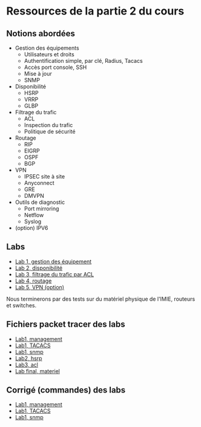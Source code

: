 # Ressources de la partie 2 du cours

## Notions abordées

- Gestion des équipements
  - Utilisateurs et droits
  - Authentification simple, par clé, Radius, Tacacs
  - Accès port console, SSH
  - Mise à jour
  - SNMP
- Disponibilité
  - HSRP
  - VRRP
  - GLBP
- Filtrage du trafic
  - ACL
  - Inspection du trafic
  - Politique de sécurité
- Routage
  - RIP
  - EIGRP
  - OSPF
  - BGP
- VPN
  - IPSEC site à site
  - Anyconnect
  - GRE
  - DMVPN
- Outils de diagnostic
  - Port mirroring
  - Netflow
  - Syslog
- (option) IPV6

## Labs

- [Lab 1, gestion des équipement](lab1management.md)
- [Lab 2, disponibilité](lab2disponibilite.md)
- [Lab 3, filtrage du trafic par ACL](lab3acl.md)
- [Lab 4, routage](lab4routage.md)
- [Lab 5, VPN (option)](lab5vpn.md)

Nous terminerons par des tests sur du matériel physique de l'IMIE, routeurs et switches.

## Fichiers packet tracer des labs

- [Lab1, management](lab1management.kt)
- [Lab1, TACACS](lab1tacacs.pkt)
- [Lab1, snmp](lab1snmp.pkt)
- [Lab2, hsrp](lab2hsrp.pkt)
- [Lab3, acl](lab3acl.pkt)
- [Lab final, materiel](labfinalmateriel.pkt)

## Corrigé (commandes) des labs

- [Lab1, management](lab1managementcommandes.md)
- [Lab1, TACACS](lab1tacacscommandes.md)
- [Lab1, snmp](lab1snmpcommandes.md)